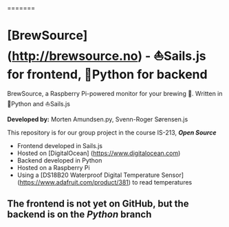 =======
# [BrewSource] (http://brewsource.no) - :sailboat:Sails.js for frontend, :snake:Python for backend

BrewSource, a Raspberry Pi-powered monitor for your brewing :beers:. Written in :snake:Python and :sailboat:Sails.js

**Developed by:** Morten Amundsen.py, Svenn-Roger Sørensen.js

This repository is for our group project in the course IS-213, **_Open Source_**

- Frontend developed in Sails.js
- Hosted on [DigitalOcean] (https://www.digitalocean.com)
- Backend developed in Python
- Hosted on a Raspberry Pi
- Using a [DS18B20 Waterproof Digital Temperature Sensor] (https://www.adafruit.com/product/381) to read temperatures

## The frontend is not yet on GitHub, but the backend is on the _Python_ branch

